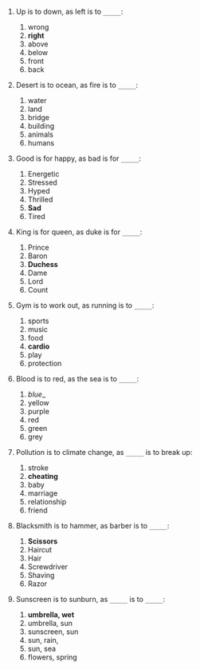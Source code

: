 1. Up is to dοwn, as left is to `_____`:
   1. wrong
   2. __right__
   3. above
   4. below
   5. front
   6. back

2. Desert is to ocean, as fire is to `_____`:
   1. water
   2. land
   3. bridge
   4. building
   5. animals
   6. humans

3. Good is for happy, as bad is for `_____`:
   1. Energetic
   2. Stressed
   3. Hyped
   4. Thrilled
   5. __Sad__
   6. Tired

4. King is for queen, as duke is for `_____`:
   1. Prince
   2. Baron
   3. __Duchess__
   4. Dame
   5. Lord
   6. Count

5. Gym is to work out, as running is to `_____`:
   1. sports
   2. music
   3. food
   4. __cardio__
   5. play
   6. protection

6. Blood is to red, as the sea is to `_____`:
   1. _blue__
   2. yellow
   3. purple
   4. red
   5. green
   6. grey

7. Pollution is to climate change, as `_____` is to break up:
   1. stroke
   2. __cheating__
   3. baby
   4. marriage
   5. relationship
   6. friend

8. Blacksmith is to hammer, as barber is to `_____`:
   1. __Scissors__
   2. Haircut
   3. Hair
   4. Screwdriver
   5. Shaving
   6. Razor

9. Sunscreen is to sunburn, as `_____` is to `_____`:
   1. __umbrella, wet__
   2. umbrella, sun
   3. sunscreen, sun
   4. sun, rain,
   5. sun, sea
   6. flowers, spring